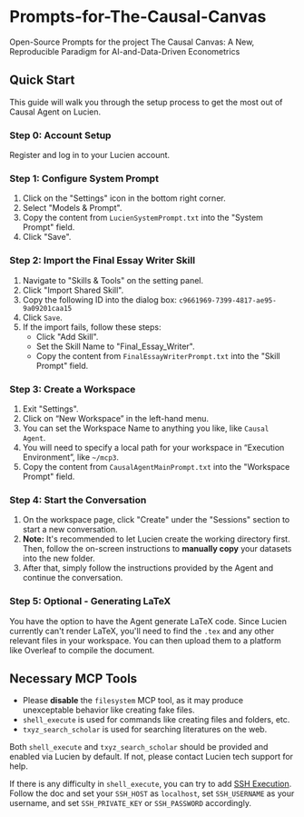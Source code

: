 # Prompts-for-The-Causal-Canvas
Open-Source Prompts for the project The Causal Canvas: A New, Reproducible Paradigm for AI-and-Data-Driven Econometrics

## Quick Start
This guide will walk you through the setup process to get the most out of Causal Agent on Lucien. 

### Step 0: Account Setup

Register and log in to your Lucien account.


### Step 1: Configure System Prompt

1. Click on the "Settings" icon in the bottom right corner.
2. Select "Models & Prompt".
3. Copy the content from `LucienSystemPrompt.txt` into the "System Prompt" field.
4. Click "Save".


### Step 2: Import the Final Essay Writer Skill

1. Navigate to "Skills & Tools" on the setting panel.
2. Click "Import Shared Skill".
3. Copy the following ID into the dialog box: `c9661969-7399-4817-ae95-9a09201caa15`
4. Click `Save`.
5. If the import fails, follow these steps:
    * Click "Add Skill".
    * Set the Skill Name to "Final_Essay_Writer".
    * Copy the content from `FinalEssayWriterPrompt.txt` into the "Skill Prompt" field.


### Step 3: Create a Workspace

1. Exit "Settings".
2. Click on “New Workspace” in the left-hand menu.
3. You can set the Workspace Name to anything you like, like `Causal Agent`.
4. You will need to specify a local path for your workspace in “Execution Environment”, like `~/mcp3`.
5. Copy the content from `CausalAgentMainPrompt.txt` into the "Workspace Prompt" field.


### Step 4: Start the Conversation

1. On the workspace page, click "Create" under the "Sessions" section to start a new conversation.
2. **Note:** It's recommended to let Lucien create the working directory first. Then, follow the on-screen instructions to **manually copy** your datasets into the new folder.
3. After that, simply follow the instructions provided by the Agent and continue the conversation.


### Step 5: Optional - Generating LaTeX

You have the option to have the Agent generate LaTeX code. Since Lucien currently can't render LaTeX, you'll need to find the `.tex` and any other relevant files in your workspace. You can then upload them to a platform like Overleaf to compile the document.

## Necessary MCP Tools

- Please **disable** the `filesystem` MCP tool, as it may produce unexceptable behavior like creating fake files.
- `shell_execute` is used for commands like creating files and folders, etc. 
- `txyz_search_scholar` is used for searching literatures on the web.

Both `shell_execute` and `txyz_search_scholar` should be provided and enabled via Lucien by default. If not, please contact Lucien tech support for help.

If there is any difficulty in `shell_execute`, you can try to add [SSH Execution](https://mcpm.sh/registry/?source=lucien&protocol=lucien-cn). Follow the doc and set your `SSH_HOST` as `localhost`, set `SSH_USERNAME` as your username, and set `SSH_PRIVATE_KEY` or `SSH_PASSWORD` accordingly.